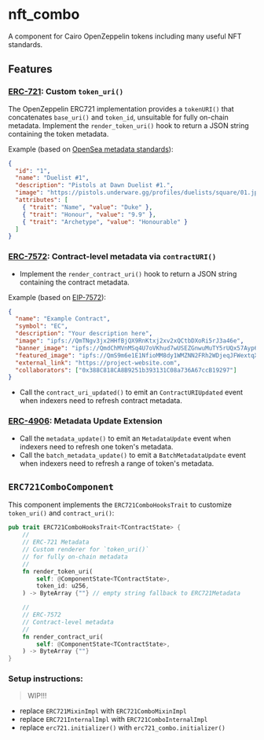 # nft_combo

A component for Cairo OpenZeppelin tokens including many useful NFT standards.


## Features

### [ERC-721](https://eips.ethereum.org/EIPS/eip-721): Custom `token_uri()`

The OpenZeppelin ERC721 implementation provides a `tokenURI()` that concatenates `base_uri()` and `token_id`, unsuitable for fully on-chain metadata.
Implement the `render_token_uri()` hook to return a JSON string containing the token metadata.

Example (based on [OpenSea metadata standards](https://docs.opensea.io/docs/metadata-standards)):

```json
{
  "id": "1",
  "name": "Duelist #1",
  "description": "Pistols at Dawn Duelist #1.",
  "image": "https://pistols.underware.gg/profiles/duelists/square/01.jpg",
  "attributes": [
    { "trait": "Name", "value": "Duke" },
    { "trait": "Honour", "value": "9.9" },
    { "trait": "Archetype", "value": "Honourable" }
  ]
}
```

### [ERC-7572](https://eips.ethereum.org/EIPS/eip-7572): Contract-level metadata via `contractURI()`

* Implement the `render_contract_uri()` hook to return a JSON string containing the contract metadata.

Example (based on [EIP-7572](https://eips.ethereum.org/EIPS/eip-7572#schema-for-contracturi)):

```json
{
  "name": "Example Contract",
  "symbol": "EC",
  "description": "Your description here",
  "image": "ipfs://QmTNgv3jx2HHfBjQX9RnKtxj2xv2xQCtbDXoRi5rJ3a46e",
  "banner_image": "ipfs://QmdChMVnMSq4U7oVKhud7wUSEZGnwuMuTY5rUQx57Ayp6H",
  "featured_image": "ipfs://QmS9m6e1E1NfioMM8dy1WMZNN2FRh2WDjeqJFWextqXCT8",
  "external_link": "https://project-website.com",
  "collaborators": ["0x388C818CA8B9251b393131C08a736A67ccB19297"]
}
```

* Call the `contract_uri_updated()` to emit an `ContractURIUpdated` event when indexers need to refresh contract metadata.



### [ERC-4906](https://eips.ethereum.org/EIPS/eip-4906): Metadata Update Extension

* Call the `metadata_update()` to emit an `MetadataUpdate` event when indexers need to refresh one token's metadata.
* Call the `batch_metadata_update()` to emit a `BatchMetadataUpdate` event when indexers need to refresh a range of token's metadata.



## `ERC721ComboComponent`

This component implements the `ERC721ComboHooksTrait` to customize `token_uri()` and `contract_uri()`:

```rust
pub trait ERC721ComboHooksTrait<TContractState> {
    //
    // ERC-721 Metadata
    // Custom renderer for `token_uri()`
    // for fully on-chain metadata
    //
    fn render_token_uri(
        self: @ComponentState<TContractState>,
        token_id: u256,
    ) -> ByteArray {""} // empty string fallback to ERC721Metadata

    //
    // ERC-7572
    // Contract-level metadata
    //
    fn render_contract_uri(
        self: @ComponentState<TContractState>,
    ) -> ByteArray {""}
}
```

### Setup instructions:

> WIP!!!

* replace `ERC721MixinImpl` with `ERC721ComboMixinImpl`
* replace `ERC721InternalImpl` with `ERC721ComboInternalImpl`
* replace `erc721.initializer()` with `erc721_combo.initializer()`

